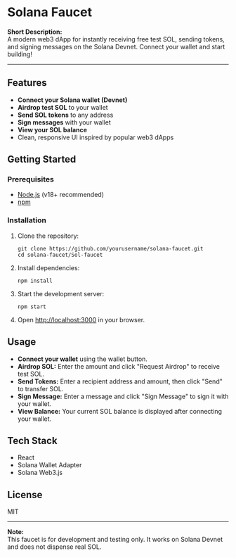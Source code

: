 # Solana Faucet

**Short Description:**  
A modern web3 dApp for instantly receiving free test SOL, sending tokens, and signing messages on the Solana Devnet. Connect your wallet and start building!

---

## Features

- **Connect your Solana wallet (Devnet)**
- **Airdrop test SOL** to your wallet
- **Send SOL tokens** to any address
- **Sign messages** with your wallet
- **View your SOL balance**
- Clean, responsive UI inspired by popular web3 dApps

## Getting Started

### Prerequisites

- [Node.js](https://nodejs.org/) (v18+ recommended)
- [npm](https://www.npmjs.com/)

### Installation

1. Clone the repository:
   ```
   git clone https://github.com/yourusername/solana-faucet.git
   cd solana-faucet/Sol-faucet
   ```

2. Install dependencies:
   ```
   npm install
   ```

3. Start the development server:
   ```
   npm start
   ```

4. Open [http://localhost:3000](http://localhost:3000) in your browser.

## Usage

- **Connect your wallet** using the wallet button.
- **Airdrop SOL:** Enter the amount and click "Request Airdrop" to receive test SOL.
- **Send Tokens:** Enter a recipient address and amount, then click "Send" to transfer SOL.
- **Sign Message:** Enter a message and click "Sign Message" to sign it with your wallet.
- **View Balance:** Your current SOL balance is displayed after connecting your wallet.

## Tech Stack

- React
- Solana Wallet Adapter
- Solana Web3.js

## License

MIT

---

**Note:**  
This faucet is for development and testing only. It works on Solana Devnet and does not dispense real SOL.
